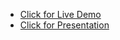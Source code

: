 - <a href="https://summarizze.streamlit.app/">Click for Live Demo</a>
- <a href="https://www.canva.com/design/DAFiKgHLzyM/Ui2nj-WOYAG8dX70nHstKQ/view">Click for Presentation</a>
